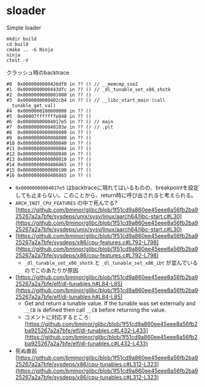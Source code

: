 # sloader
Simple loader
```
mkdir build
cd build
cmake .. -G Ninja
ninja
ctest -V
```

クラッシュ時のbacktrace
```
#0  0x0000000000420df0 in ?? () // __memcmp_sse2
#1  0x0000000000443dfc in ?? () // _dl_tunable_set_x86_shstk
#2  0x0000000000001000 in ?? ()
#3  0x0000000000402cb4 in ?? () // __libc_start_main (call __tunable_get_val)
#4  0x0000000100000000 in ?? ()
#5  0x00007fffffffe048 in ?? ()
#6  0x00000000004017e5 in ?? () // main
#7  0x000000000040103e in ?? () // .plt
#8  0x0000000000008000 in ?? ()
#9  0x0000000000008000 in ?? ()
#10 0x0000000000000040 in ?? ()
#11 0x0000000000000004 in ?? ()
#12 0x0000000000000040 in ?? ()
#13 0x0000000000000010 in ?? ()
#14 0x0000000000486865 in ?? ()
#15 0x0000000000000100 in ?? ()
#16 0x0000000000486865 in ?? ()
```
- `0x00000000004017e5` はbacktraceに現れてはいるものの、breakpointを設定しても止まらない。このことから、return時に呼び出されると考えられる。
- `ARCH_INIT_CPU_FEATURES` の中で死んでる?
[https://github.com/bminor/glibc/blob/1f51cd9a860ee45eee8a56fb2ba925267a2a7bfe/sysdeps/unix/sysv/linux/aarch64/libc-start.c#L30](https://github.com/bminor/glibc/blob/1f51cd9a860ee45eee8a56fb2ba925267a2a7bfe/sysdeps/unix/sysv/linux/aarch64/libc-start.c#L30)
- [https://github.com/bminor/glibc/blob/1f51cd9a860ee45eee8a56fb2ba925267a2a7bfe/sysdeps/x86/cpu-features.c#L792-L798](https://github.com/bminor/glibc/blob/1f51cd9a860ee45eee8a56fb2ba925267a2a7bfe/sysdeps/x86/cpu-features.c#L792-L798)
    - `_dl_tunable_set_x86_shstk` と `_dl_tunable_set_x86_ibt` が並んでいるのでこのあたりが原因
- [https://github.com/bminor/glibc/blob/1f51cd9a860ee45eee8a56fb2ba925267a2a7bfe/elf/dl-tunables.h#L84-L85](https://github.com/bminor/glibc/blob/1f51cd9a860ee45eee8a56fb2ba925267a2a7bfe/elf/dl-tunables.h#L84-L85)
    - Get and return a tunable value.  If the tunable was set externally and `__CB` is defined then call `__CB` before returning the value.
    - コメントに対応するところ: [https://github.com/bminor/glibc/blob/1f51cd9a860ee45eee8a56fb2ba925267a2a7bfe/elf/dl-tunables.c#L432-L433](https://github.com/bminor/glibc/blob/1f51cd9a860ee45eee8a56fb2ba925267a2a7bfe/elf/dl-tunables.c#L432-L433)
- 死ぬ直前 [https://github.com/bminor/glibc/blob/1f51cd9a860ee45eee8a56fb2ba925267a2a7bfe/sysdeps/x86/cpu-tunables.c#L312-L323](https://github.com/bminor/glibc/blob/1f51cd9a860ee45eee8a56fb2ba925267a2a7bfe/sysdeps/x86/cpu-tunables.c#L312-L323)
